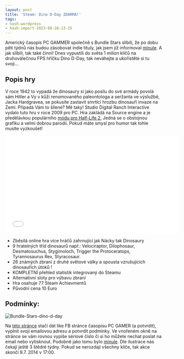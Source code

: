 ```yaml
---
layout: post
title: 'Steam: Dino D-Day ZDARMA!'
tags:
- hash-wordpress
- hash-import-2023-08-28-13-25
---
```


Americký časopis PC GAMMER společně s Bundle Stars slíbili, že po dobu pěti týdnů nás budou zásobovat indie tituly, jak jsem již informoval [minule](http://www.maxxx.cz/2014/06/steam-spacechem-zdarma/ "minule"). A jak slíbili, tak také činní! Dnes vypustili do světa 1 milion klíčů na druhoválečnou FPS hříčku Dino D-Day, tak neváhejte a ukořistěte si tu svoji…

<!--more-->

## Popis hry

V roce 1942 to vypadá že dinosaury si jako posilu do své armády povolá sám Hitler a Vy v kůži&nbsp;renomovaného paleontologa a seržanta ve výslužbě, Jacka Hardgravea, se pokusíte zastavit smrtící hrozbu dinosauří invaze na Zemi. Připadá Vám to šílené? Mě taky! Studio&nbsp;Digital Ranch Interactive vydalo tuto hru v roce 2009 pro PC. Hra zakládá na Source engine a je předělávkou populárního [módu pro Half-Life 2.](http://www.moddb.com/mods/dino-d-day/news/dino-d-day-the-mod-released "mdb")&nbsp;Jedná se o obstojnou grafiku a velmi dobrou parodii. Pokud máte smysl pro humor tak tohle musíte vyzkoušet!

<iframe loading="lazy" src="//www.youtube.com/embed/JdmCNfPMr1I?rel=0" width="560" height="315" frameborder="0" allowfullscreen="allowfullscreen"></iframe>

- Zběsilá online hra více hráčů zahrnující jak Nácky tak Dinosaury
- 9 hratelných tříd dinosaurů např.: Velociraptor, Dilophosaur, Desmatosuchus, Stygimoloch, Trigger the Protoceratops, Tyrannosaurus Rex, Styracosaur.
- 26 známých zbraní z druhé světové války a spousta vzrušujících dinosauřích útoků !
- KOMPLETNÍ přehled statistik integrovaný do Steamu
- Alternativní sloty pro výbavu zbraní
- Hra osahuje 77 Steam Achievmentů
- Původní cena 10 Euro

## Podmínky:

![Bundle-Stars-dino-d-day](http://www.maxxx.cz/wp-content/uploads/2014/07/Bundle-Stars-dino-d-day.jpg)

Na [této stránce](http://www.pcgamer.com/2014/07/02/free-steam-key/ "odkaz") stačí dát like FB stránce časopisu PC GAMER (a potvrdit), vyplnit svoji emailovou adresu a potvrdit podmínky. Ve vnořeném okně na stránce se vám rovnou vypíše sériové číslo či si ho můžete nechat poslat na email nebo vytisknout. Podobně jako tomu bylo [minule](http://www.maxxx.cz/2014/06/steam-spacechem-zdarma/ "Space"). Dle ilustrace nás čekají ještě 3 štědré týdny. Pokud se nerozdají všechny klíče, tak akce skončí 9.7. 2014 v 17:00.

<!--kg-card-end: html-->